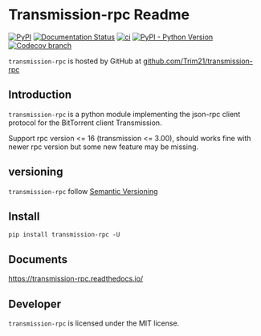 # Transmission-rpc Readme

[![PyPI](https://img.shields.io/pypi/v/transmission-rpc)](https://pypi.org/project/transmission-rpc/)
[![Documentation Status](https://readthedocs.org/projects/transmission-rpc/badge/)](https://transmission-rpc.readthedocs.io/)
[![ci](https://github.com/Trim21/transmission-rpc/workflows/ci/badge.svg)](https://github.com/Trim21/transmission-rpc/actions)
[![PyPI - Python Version](https://img.shields.io/pypi/pyversions/transmission-rpc)](https://pypi.org/project/transmission-rpc/)
[![Codecov branch](https://img.shields.io/codecov/c/github/Trim21/transmission-rpc/master)](https://codecov.io/gh/Trim21/transmission-rpc/branch/master)

`transmission-rpc` is hosted by GitHub at [github.com/Trim21/transmission-rpc](https://github.com/Trim21/transmission-rpc)

## Introduction

`transmission-rpc` is a python module implementing the json-rpc client protocol for the BitTorrent client Transmission.

Support rpc version <= 16 (transmission <= 3.00),
should works fine with newer rpc version but some new feature may be missing.

## versioning

`transmission-rpc` follow [Semantic Versioning](https://semver.org/)

## Install

```console
pip install transmission-rpc -U
```

## Documents

<https://transmission-rpc.readthedocs.io/>

## Developer

`transmission-rpc` is licensed under the MIT license.
